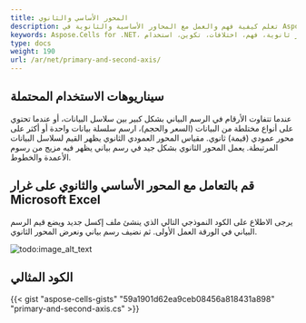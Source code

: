 ```yaml
---
title: المحور الأساسي والثانوي
description: تعلم كيفية فهم والعمل مع المحاور الأساسية والثانوية في Aspose.Cells for .NET. سيساعد دليلنا في فهم الاختلافات بين المحاور الأساسية والثانوية، وكيفية تكوينها واستخدامها بفعالية في رسومك البيانية.
keywords: Aspose.Cells for .NET، محاور أساسية، محاور ثانوية، فهم، اختلافات، تكوين، استخدام
type: docs
weight: 190
url: /ar/net/primary-and-second-axis/
---
```


## **سيناريوهات الاستخدام المحتملة**
عندما تتفاوت الأرقام في الرسم البياني بشكل كبير بين سلاسل البيانات، أو عندما تحتوي على أنواع مختلطة من البيانات (السعر والحجم)، ارسم سلسلة بيانات واحدة أو أكثر على محور عمودي (قيمة) ثانوي. مقياس المحور العمودي الثانوي يظهر القيم لسلاسل البيانات المرتبطة. يعمل المحور الثانوي بشكل جيد في رسم بياني يظهر فيه مزيج من رسوم الأعمدة والخطوط.
## **قم بالتعامل مع المحور الأساسي والثانوي على غرار Microsoft Excel**
يرجى الاطلاع على الكود النموذجي التالي الذي ينشئ ملف إكسل جديد ويضع قيم الرسم البياني في الورقة العمل الأولى. 
ثم نضيف رسم بياني ونعرض المحور الثانوي.

![todo:image_alt_text](excel.png)
## **الكود المثالي**
{{< gist "aspose-cells-gists" "59a1901d62ea9ceb08456a818431a898" "primary-and-second-axis.cs" >}}
